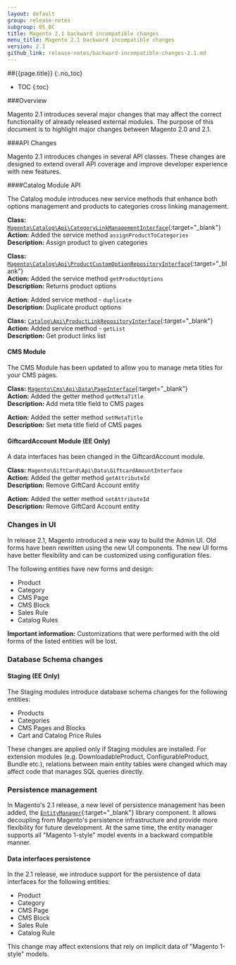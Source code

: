 ```yaml
---
layout: default
group: release-notes
subgroup: 05_BC
title: Magento 2.1 backward incompatible changes
menu_title: Magento 2.1 backward incompatible changes
version: 2.1
github_link: release-notes/backward-incompatible-changes-2.1.md
---
```

##{{page.title}}
{:.no_toc}

* TOC
{:toc}

###Overview

Magento 2.1 introduces several major changes that may affect the correct functionality of already released external modules. The purpose of this document is to highlight major changes between Magento 2.0 and 2.1.

###API Changes

Magento 2.1 introduces changes in several API classes. These changes are designed to extend overall API coverage and improve developer experience with new features.

####Catalog Module API

The Catalog module introduces new service methods that enhance both options management and products to categories cross linking management.

**Class:** [`Magento\Catalog\Api\CategoryLinkManagementInterface`]({{site.mage2100url}}app/code/Magento/Catalog/Api/CategoryLinkManagementInterface.php){:target="_blank"}<br/>
**Action:** Added the service method `assignProductToCategories`<br/>
**Description:** Assign product to given categories<br/>

**Class:** [`Magento\Catalog\Api\ProductCustomOptionRepositoryInterface`]({{site.mage2100url}}app/code/Magento/Catalog/Api/ProductCustomOptionRepositoryInterface.php){:target="_blank"}<br/>
**Action:** Added the service method `getProductOptions`<br/>
**Description:** Returns product options<br/>

**Action:** Added service method - `duplicate`<br/>
**Description:** Duplicate product options<br/>

**Class:** [`Catalog\Api\ProductLinkRepositoryInterface`]({{site.mage2100url}}app/code/Magento/Catalog/Api/ProductLinkRepositoryInterface.php){:target="_blank"}<br/>
**Action:** Added service method - `getList`<br/>
**Description:** Get product links list<br/>

#### CMS Module

The CMS Module has been updated to allow you to manage meta titles for your CMS pages.

**Class:** [`Magento\Cms\Api\Data\PageInterface`]({{site.mage2100url}}app/code/Magento/Cms/Api/Data/PageInterface.php){:target="_blank"}<br/>
**Action:** Added the getter method `getMetaTitle`<br/>
**Description:** Add meta title field to CMS pages<br/>

**Action:** Added the setter method `setMetaTitle`<br/>
**Description:** Set meta title field of CMS pages<br/>

#### GiftcardAccount Module (EE Only)

A data interfaces has been changed in the GiftcardAccount module.

**Class:** `Magento\GiftCard\Api\Data\GiftcardAmountInterface`<br/>
**Action:** Added the getter method `getAttributeId`<br/>
**Description:** Remove GiftCard Account entity<br/>

**Action:** Added the setter method `setAttributeId`<br/>
**Description:** Remove GiftCard Account entity<br/>

### Changes in UI

In release 2.1, Magento introduced a new way to build the Admin UI. Old forms have been rewritten using the new UI components. The new UI forms have better flexibility and can be customized using configuration files.

The following entities have new forms and design:

* Product
* Category
* CMS Page
* CMS Block
* Sales Rule
* Catalog Rules

<div class="bs-callout bs-callout-info" id="info">
<p><strong>Important information:</strong> Customizations that were performed with the old forms of the listed entities will be lost.</p>
</div>

### Database Schema changes

#### Staging (EE Only)
The Staging modules introduce database schema changes for the following entities:

*	Products
*	Categories
*	CMS Pages and Blocks
* Cart and Catalog Price Rules

These changes are applied only if Staging modules are installed. For extension modules (e.g. DownloadableProduct, ConfigurableProduct, Bundle etc.), relations between main entity tables were changed which may affect code that manages SQL queries directly.

### Persistence management

In Magento's 2.1 release, a new level of persistence management has been added, the [`EntityManager`]({{site.mage2100url}}lib/internal/Magento/Framework/EntityManager/EntityManager.php){:target="_blank"} library component. It allows decoupling from Magento's persistence infrastructure and provide more flexibility for future development. At the same time, the entity manager supports all "Magento 1-style" model events in a backward compatible manner.

#### Data interfaces persistence

In the 2.1 release, we introduce support for the persistence  of data interfaces for the following entities:

* Product
* Category
* CMS Page
* CMS Block
* Sales Rule
* Catalog Rule

This change may affect extensions that rely on implicit data of "Magento 1-style" models.
